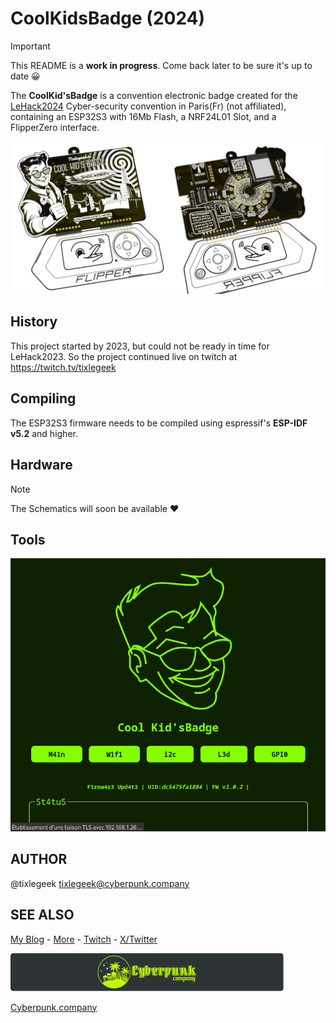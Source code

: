 # CoolKidsBadge (2024)

> [!IMPORTANT]
>
> This README is a **work in progress**. Come back later to be sure it's up to date 😀

The **CoolKid'sBadge** is a convention electronic badge created for the [LeHack2024](https://lehack.org/fr/) Cyber-security convention in Paris(Fr) (not affiliated), containing an ESP32S3 with 16Mb Flash, a NRF24L01 Slot, and a FlipperZero interface.

![CKB00](./assets/CKB00.png)

## History

This project started by 2023, but could not be ready in time for LeHack2023. So the project continued live on twitch at https://twitch.tv/tixlegeek

## Compiling

The ESP32S3 firmware needs to be compiled using espressif's **ESP-IDF v5.2** and higher.

## Hardware

> [!NOTE]
>
> The Schematics will soon be available ❤️

## Tools

![webui01](./assets/webui01.gif)

## AUTHOR

@tixlegeek [tixlegeek@cyberpunk.company](mailto:tixlegeek@cyberpunk.company)

## SEE ALSO

[My Blog](https://tixlegeek.io) - [More](https://tixlegeek.io/splash) - [Twitch](https://twitch.tv/tixlegeek) - [X/Twitter](https://x.com/tixlegeek)

![LOGO_STACKED](./assets/LOGO_STACKED.svg)

[Cyberpunk.company](https://cyberpunk.company)